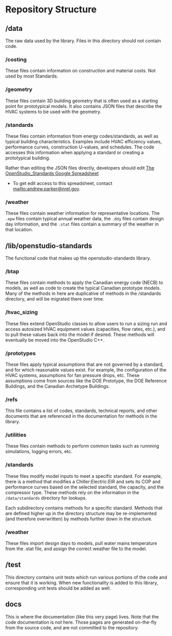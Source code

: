 
# Repository Structure

## /data

The raw data used by the library.  Files in this directory should not contain code.

### /costing

These files contain information on construction and material costs.  Not used by most Standards.

### /geometry

These files contain 3D building geometry that is often used as a starting point for prototypical models.  It also contains JSON files that describe the HVAC systems to be used with the geometry.

### /standards

These files contain information from energy codes/standards, as well as typical building characteristics.  Examples include HVAC efficiency values, performance curves, construction U-values, and schedules. The code accesses this information when applying a standard or creating a prototypical building.

Rather than editing the JSON files directly, developers should edit [The OpenStudio_Standards Google Spreadsheet](https://docs.google.com/spreadsheets/d/15-mlZrWbA4srtFHtWRP1dgPeuI5plFdjCb1B79fEukI/edit?usp=sharing)
- To get edit access to this spreadsheet, contact <mailto:andrew.parker@nrel.gov>.

### /weather

These files contain weather information for representative locations. The `.epw` files contain typical annual weather data, the `.ddy` files contain design day information, and the `.stat` files contain a summary of the weather in that location.

## /lib/openstudio-standards

The functional code that makes up the openstudio-standards library.

### /btap

These files contain methods to apply the Canadian energy code (NECB) to models, as well as code to create the typical Canadian prototype models.  Many of the methods in here are duplicative of methods in the /standards directory, and will be migrated there over time.

### /hvac_sizing

These files extend OpenStudio classes to allow users to run a sizing run and access autosized HVAC equipment values (capacities, flow rates, etc.), and to pull these values back into the model if desired.  These methods will eventually be moved into the OpenStudio C++.

### /prototypes

These files apply typical assumptions that are not governed by a standard, and for which reasonable values exist.  For example, the configuration of the HVAC systems, assumptions for fan pressure drops, etc.  These assumptions come from sources like the DOE Prototype, the DOE Reference Buildings, and the Canadian Archetype Buildings.

### /refs

This file contains a list of codes, standards, technical reports, and other documents that are referenced in the documentation for methods in the library.

### /utilities

These files contain methods to perform common tasks such as runnning simulations, logging errors, etc.

### /standards

These files modify model inputs to meet a specific standard.  For example, there is a method that modifies a Chiller:Electric:EIR and sets its COP and performance curves based on the selected standard, the capacity, and the compressor type.  These methods rely on the information in the `/data/standards` directory for lookups.

Each subdirectory contains methods for a specific standard.  Methods that are defined higher up in the directory structure may be re-implemented (and therefore overwritten) by methods further down in the structure.

### /weather

These files import design days to models, pull water mains temperature from the .stat file, and assign the correct weather file to the model.

## /test

This directory contains unit tests which run various portions of the code and ensure that it is working.  When new functionality is added to this library, corresponding unit tests should be added as well.

## docs

This is where the documentation (like this very page) lives.  Note that the code documentation is not here.  Those pages are generated on-the-fly from the source code, and are not committed to the repository.

